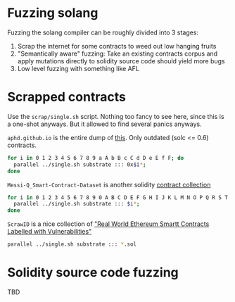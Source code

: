# Fuzzing solang

Fuzzing the solang compiler can be roughly divided into 3 stages:
1. Scrap the internet for some contracts to weed out low hanging fruits
2. "Semantically aware" fuzzing: Take an existing contracts corpus and apply mutations directly to solidity source code should yield more bugs
3. Low level fuzzing with something like AFL

# Scrapped contracts
Use the `scrap/single.sh` script. Nothing too fancy to see here, since this is a one-shot anyways. But it allowed to find several panics anyways.

`aphd.github.io` is the entire dump of [this](https://aphd.github.io/smart-corpus/). Only outdated (solc <= 0.6) contracts.

```bash
for i in 0 1 2 3 4 5 6 7 8 9 a A b B c C d D e E f F; do
  parallel ../single.sh substrate ::: 0x$i*;
done
```

`Messi-Q_Smart-Contract-Dataset` is another solidity [contract collection](https://github.com/Messi-Q/Smart-Contract-Dataset)

```bash
for i in 0 1 2 3 4 5 6 7 8 9 0 A B C D E F G H I J K L M N O P Q R S T U V W X Y Z; do
  parallel ../single.sh substrate ::: $i*;
done
```

`ScrawID` is a nice collection of ["Real World Ethereum Smartt Contracts Labelled with Vulnerabilities"](https://github.com/sujeetc/ScrawlD)

```bash
parallel ../single.sh substrate ::: *.sol
```


# Solidity source code fuzzing 

TBD


